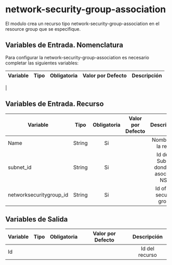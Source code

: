 # network-security-group-association
El modulo crea un recurso tipo network-security-group-association en el resource group que se especifique.

## Variables de Entrada. Nomenclatura
Para configurar la network-security-group-association es necesario completar las siguientes variables:

|Variable           |Tipo   |Obligatoria    |Valor por Defecto  |Descripción                                                    |
|-------------------|:-----:|:-------------:|:-----------------:|:-------------------------------------------------------------:|
|
## Variables de Entrada. Recurso

|Variable                       |Tipo   |Obligatoria    |Valor por Defecto  |Descripción                                                    |
|-------------------------------|:-----:|:-------------:|:-----------------:|:-------------------------------------------------------------:|
|Name                           |String |Si             |                   |Nombre de la regla  |
|subnet_id                      |String |Si             |                   |Id de la Subnet donde se asocia el NSG                     |
|networksecuritygroup_id        |String |Si             |                   |Id of the security group                   |





## Variables de Salida

|Variable              |Tipo   |Obligatoria    |Valor por Defecto  |Descripción                                                    |
|----------------------|:-----:|:-------------:|:-----------------:|:-------------------------------------------------------------:|
|Id                    |       |               |                   |Id del recurso                                                 |


